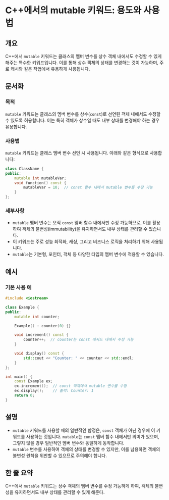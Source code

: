 <!--
Meta Description: # C++에서의 mutable 키워드: 용도와 사용법 ## 개요 C++에서 `mutable` 키워드는 클래스의 멤버 변수를 상수 객체 내에서도 수정할 수 있게 해주는 특수한 키워드입니다. 이를 통해 상수 객체의 상태를 변경하는 것이 가능하며, 주로 캐시와 같은 작업에서...
Meta Keywords: mutable, const, 변수를, 객체의, counter
-->

# C++에서의 mutable 키워드: 용도와 사용법

## 개요
C++에서 `mutable` 키워드는 클래스의 멤버 변수를 상수 객체 내에서도 수정할 수 있게 해주는 특수한 키워드입니다. 이를 통해 상수 객체의 상태를 변경하는 것이 가능하며, 주로 캐시와 같은 작업에서 유용하게 사용됩니다.

## 문서화

### 목적
`mutable` 키워드는 클래스의 멤버 변수를 상수(`const`)로 선언된 객체 내에서도 수정할 수 있도록 허용합니다. 이는 특히 객체가 상수일 때도 내부 상태를 변경해야 하는 경우 유용합니다.

### 사용법
`mutable` 키워드는 클래스 멤버 변수 선언 시 사용됩니다. 아래와 같은 형식으로 사용합니다:

```cpp
class ClassName {
public:
    mutable int mutableVar;
    void function() const {
        mutableVar = 10;  // const 함수 내에서 mutable 변수를 수정 가능
    }
};
```

### 세부사항
- `mutable` 멤버 변수는 오직 `const` 멤버 함수 내에서만 수정 가능하므로, 이를 활용하여 객체의 불변성(immutability)을 유지하면서도 내부 상태를 관리할 수 있습니다.
- 이 키워드는 주로 성능 최적화, 캐싱, 그리고 비즈니스 로직을 처리하기 위해 사용됩니다.
- `mutable`는 기본형, 포인터, 객체 등 다양한 타입의 멤버 변수에 적용할 수 있습니다.

## 예시

### 기본 사용 예
```cpp
#include <iostream>

class Example {
public:
    mutable int counter;

    Example() : counter(0) {}

    void increment() const {
        counter++;  // counter는 const 메서드 내에서 수정 가능
    }

    void display() const {
        std::cout << "Counter: " << counter << std::endl;
    }
};

int main() {
    const Example ex;
    ex.increment();  // const 객체에서 mutable 변수를 수정
    ex.display();    // 출력: Counter: 1
    return 0;
}
```

## 설명
- `mutable` 키워드를 사용할 때의 일반적인 함정은, `const` 객체가 아닌 경우에 이 키워드를 사용하는 것입니다. `mutable`는 `const` 멤버 함수 내에서만 의미가 있으며, 그렇지 않을 경우 일반적인 멤버 변수와 동일하게 동작합니다.
- `mutable` 변수를 사용하여 객체의 상태를 변경할 수 있지만, 이를 남용하면 객체의 불변성 원칙을 위반할 수 있으므로 주의해야 합니다.

## 한 줄 요약
C++에서 `mutable` 키워드는 상수 객체의 멤버 변수를 수정 가능하게 하여, 객체의 불변성을 유지하면서도 내부 상태를 관리할 수 있게 해준다.